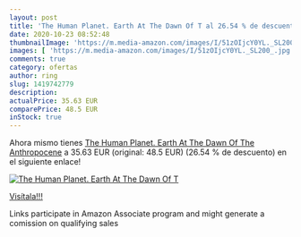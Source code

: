 ```yaml
---
layout: post
title: 'The Human Planet. Earth At The Dawn Of T al 26.54 % de descuento'
date: 2020-10-23 08:52:48
thumbnailImage: 'https://m.media-amazon.com/images/I/51zOIjcY0YL._SL200_.jpg'
images: [ 'https://m.media-amazon.com/images/I/51zOIjcY0YL._SL200_.jpg' ]
comments: true
category: ofertas
author: ring
slug: 1419742779
description:
actualPrice: 35.63 EUR
comparePrice: 48.5 EUR
inStock: true
---
```


Ahora mismo tienes [The Human Planet. Earth At The Dawn Of The Anthropocene](https://www.amazon.es/dp/1419742779/?tag=tolees-21) a 35.63 EUR (original: 48.5 EUR) (26.54 %  de descuento) en el siguiente enlace!

[![The Human Planet. Earth At The Dawn Of T](https://m.media-amazon.com/images/I/51zOIjcY0YL._SL200_.jpg)](https://www.amazon.es/dp/1419742779/?tag=tolees-21)

[Visítala!!!](https://www.amazon.es/dp/1419742779/?tag=tolees-21)

Links participate in Amazon Associate program and might generate a comission on qualifying sales
